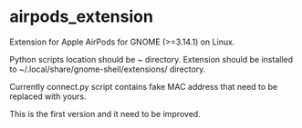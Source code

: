# airpods_extension
Extension for Apple AirPods for GNOME (>=3.14.1) on Linux.

Python scripts location should be ~ directory. Extension should be installed to  ~/.local/share/gnome-shell/extensions/ directory.

Currently connect.py script contains fake MAC address that need to be replaced with yours.

This is the first version and it need to be improved.
